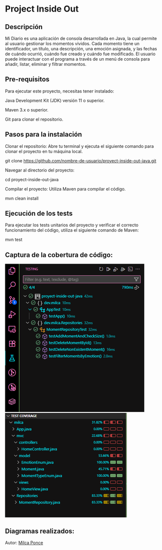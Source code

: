 # Project Inside Out

## Descripción
Mi Diario es una aplicación de consola desarrollada en Java, la cual permite al usuario gestionar los momentos vividos. Cada momento tiene un identificador, un título, una descripción, una emoción asignada, y las fechas de cuándo ocurrió, cuándo fue creado y cuándo fue modificado. El usuario puede interactuar con el programa a través de un menú de consola para añadir, listar, eliminar y filtrar momentos.

## Pre-requisitos
Para ejecutar este proyecto, necesitas tener instalado:

Java Development Kit (JDK) versión 11 o superior.

Maven 3.x o superior.

Git para clonar el repositorio.

## Pasos para la instalación
Clonar el repositorio: Abre tu terminal y ejecuta el siguiente comando para clonar el proyecto en tu máquina local.

git clone https://github.com/nombre-de-usuario/proyect-inside-out-java.git

Navegar al directorio del proyecto:

cd proyect-inside-out-java

Compilar el proyecto: Utiliza Maven para compilar el código.

mvn clean install

## Ejecución de los tests
Para ejecutar los tests unitarios del proyecto y verificar el correcto funcionamiento del código, utiliza el siguiente comando de Maven:

mvn test

## Captura de la cobertura de código:
![Test](image.png)
![alt text](image-1.png)

## Diagramas realizados:

Autor: [Milca Ponce](https://github.com/milcaponce)


